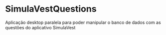 # SimulaVestQuestions
 Aplicação desktop paralela para poder manipular o banco de dados com as questões do aplicativo SimulaVest

